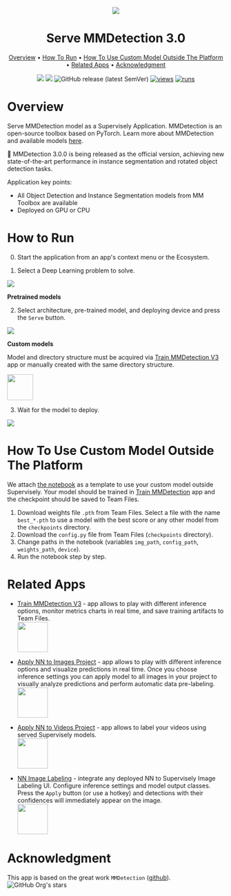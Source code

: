 <div align="center" markdown>
<img src="https://github.com/supervisely-ecosystem/serve-mmdetection-2/assets/115161827/b5d59262-637a-491c-97da-5984ffac6319"/>  

# Serve MMDetection 3.0
  
<p align="center">
  <a href="#Overview">Overview</a> •
  <a href="#How-To-Run">How To Run</a> •
  <a href="#How-To-Use-Custom-Model-Outside-The-Platform">How To Use Custom Model Outside The Platform</a> •
  <a href="#Related-apps">Related Apps</a> •
  <a href="#Acknowledgment">Acknowledgment</a>
</p>

[![](https://img.shields.io/badge/supervisely-ecosystem-brightgreen)](https://ecosystem.supervise.ly/apps/supervisely-ecosystem/serve-mmdetection-v3)
[![](https://img.shields.io/badge/slack-chat-green.svg?logo=slack)](https://supervise.ly/slack)
![GitHub release (latest SemVer)](https://img.shields.io/github/v/release/supervisely-ecosystem/serve-mmdetection-v3)
[![views](https://app.supervise.ly/img/badges/views/supervisely-ecosystem/serve-mmdetection-v3.png)](https://supervise.ly)
[![runs](https://app.supervise.ly/img/badges/runs/supervisely-ecosystem/serve-mmdetection-v3.png)](https://supervise.ly)
 
</div>

# Overview

Serve MMDetection model as a Supervisely Application. MMDetection is an open-source toolbox based on PyTorch. Learn more about MMDetection and available models [here](https://github.com/open-mmlab/mmdetection).

:star2: MMDetection 3.0.0 is being released as the official version, achieving new state-of-the-art performance in instance segmentation and rotated object detection tasks.

Application key points:
- All Object Detection and Instance Segmentation models from MM Toolbox are available
- Deployed on GPU or CPU

# How to Run

0. Start the application from an app's context menu or the Ecosystem.

1. Select a Deep Learning problem to solve.

<img src="https://github.com/supervisely-ecosystem/serve-mmdetection-v3/assets/115161827/099a91f6-1c78-4d73-a1e8-c49b60065a09" />

**Pretrained models**

2. Select architecture, pre-trained model, and deploying device and press the `Serve` button.

<img src="https://github.com/supervisely-ecosystem/serve-mmdetection-v3/assets/115161827/7a2d820a-12ef-4230-9630-90c3a67bad17" />

**Custom models**

Model and directory structure must be acquired via [Train MMDetection V3](https://ecosystem.supervise.ly/apps/supervisely-ecosystem/train-mmdetection-v3) app or manually created with the same directory structure.

<img data-key="sly-module-link" data-module-slug="supervisely-ecosystem/train-mmdetection-v3" src="https://github.com/supervisely-ecosystem/serve-mmdetection-v3/assets/115161827/9a995648-3d4a-48a3-b89b-f395ae335086" height="60px" margin-bottom="20px"/>

3. Wait for the model to deploy.

<img src="https://github.com/supervisely-ecosystem/serve-mmdetection-v3/assets/115161827/9e0afbc0-a8bc-4892-9033-5ebfda88ad5e" />


# How To Use Custom Model Outside The Platform

We attach [the notebook](https://github.com/supervisely-ecosystem/mmdetection/blob/main/serve/run_image.ipynb) as a template to use your custom model outside Supervisely. Your model should be trained in [Train MMDetection](https://ecosystem.supervise.ly/apps/supervisely-ecosystem/mmdetection/train) app and the checkpoint should be saved to Team Files.

1. Download weights file `.pth` from Team Files. Select a file with the name `best_*.pth` to use a model with the best score or any other model from the `checkpoints` directory.
2. Download the `config.py` file from Team Files (`checkpoints` directory).
3. Change paths in the notebook (variables `img_path`, `config_path`, `weights_path`, `device`).
4. Run the notebook step by step.

# Related Apps


- [Train MMDetection V3](https://ecosystem.supervise.ly/apps/supervisely-ecosystem/train-mmdetection-v3) - app allows to play with different inference options, monitor metrics charts in real time, and save training artifacts to Team Files.  
  <img data-key="sly-module-link" data-module-slug="supervisely-ecosystem/train-mmdetection-2" src="https://github.com/supervisely-ecosystem/serve-mmdetection-v3/assets/115161827/9a995648-3d4a-48a3-b89b-f395ae335086" height="70px" margin-bottom="20px"/>

- [Apply NN to Images Project](https://ecosystem.supervise.ly/apps/supervisely-ecosystem%252Fnn-image-labeling%252Fproject-dataset) - app allows to play with different inference options and visualize predictions in real time.  Once you choose inference settings you can apply model to all images in your project to visually analyze predictions and perform automatic data pre-labeling.   
    <img data-key="sly-module-link" data-module-slug="supervisely-ecosystem/nn-image-labeling/project-dataset" src="https://i.imgur.com/M2Tp8lE.png" height="70px" margin-bottom="20px"/>  

- [Apply NN to Videos Project](https://ecosystem.supervise.ly/apps/apply-nn-to-videos-project) - app allows to label your videos using served Supervisely models.  
  <img data-key="sly-module-link" data-module-slug="supervisely-ecosystem/apply-nn-to-videos-project" src="https://imgur.com/LDo8K1A.png" height="70px" margin-bottom="20px" />

- [NN Image Labeling](https://ecosystem.supervise.ly/apps/supervisely-ecosystem%252Fnn-image-labeling%252Fannotation-tool) - integrate any deployed NN to Supervisely Image Labeling UI. Configure inference settings and model output classes. Press the `Apply` button (or use a hotkey) and detections with their confidences will immediately appear on the image.   
    <img data-key="sly-module-link" data-module-slug="supervisely-ecosystem/nn-image-labeling/annotation-tool" src="https://i.imgur.com/hYEucNt.png" height="70px" margin-bottom="20px"/>

# Acknowledgment

This app is based on the great work `MMDetection` ([github](https://github.com/open-mmlab/mmdetection)). ![GitHub Org's stars](https://img.shields.io/github/stars/open-mmlab/mmdetection?style=social)


